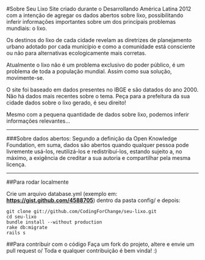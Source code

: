 #Sobre Seu Lixo
Site criado durante o Desarrollando América Latina 2012 com a intenção de agregar os dados abertos sobre lixo, possibilitando inferir informações importantes sobre um dos princípais problemas mundiais: o lixo. 

Os destinos do lixo de cada cidade revelam as diretrizes de planejamento urbano adotado por cada município e  como a comunidade está consciente ou não para alternativas ecologicamente mais corretas.

Atualmente o lixo não é um problema exclusivo do  poder público, é um problema de toda a população mundial.  Assim como sua solução, movimente-se. 

O site foi baseado em dados presentes no IBGE e são datados do ano 2000. Não há dados mais recentes sobre o tema. 
Peça para a prefeitura da sua cidade dados sobre o lixo gerado, é seu direito!

Mesmo com a pequena quantidade de dados sobre lixo, podemos inferir informações relevantes...

***

###Sobre dados abertos: 
Segundo a definição da Open Knowledge Foundation, em suma, dados são abertos quando qualquer pessoa pode livremente usá-los, reutilizá-los e redistribuí-los, estando sujeito a, no máximo, a exigência de creditar a sua autoria e compartilhar pela mesma licença.

***

##Para rodar localmente

Crie um arquivo database.yml (exemplo em: **https://gist.github.com/4588705**) dentro da pasta config/ e depois:

    git clone git://github.com/CodingForChange/seu-lixo.git
    cd seu-lixo
    bundle install --without production
    rake db:migrate
    rails s

##Para contribuir com o código
Faça um fork do projeto, altere e envie um pull request o/
Toda e qualquer contribuição é bem vinda! :)    
